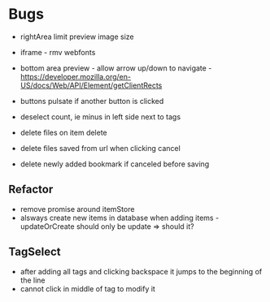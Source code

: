 # Bugs



* rightArea limit preview image size

* iframe - rmv webfonts
* bottom area preview - allow arrow up/down to navigate - https://developer.mozilla.org/en-US/docs/Web/API/Element/getClientRects


* buttons pulsate if another button is clicked

* deselect count, ie minus in left side next to tags
* delete files on item delete
* delete files saved from url when clicking cancel
* delete newly added bookmark if canceled before saving


## Refactor
* remove promise around itemStore
* alsways create new items in database when adding items - updateOrCreate should only be update => should it?

## TagSelect
* after adding all tags and clicking backspace it jumps to the beginning of the line
* cannot click in middle of tag to modify it
